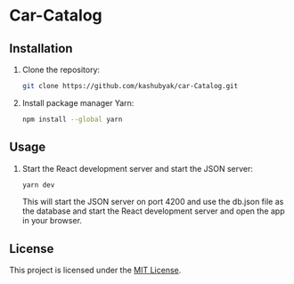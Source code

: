 # Car-Catalog

## Installation

1. Clone the repository:

   ```bash
   git clone https://github.com/kashubyak/car-Catalog.git
   ```

2. Install package manager Yarn:

   ```bash
   npm install --global yarn
   ```

## Usage

1. Start the React development server and start the JSON server:

   ```bash
   yarn dev
   ```

   This will start the JSON server on port 4200 and use the db.json file as the database and start the React development server and open the app in your browser.

## License

This project is licensed under the [MIT License](LICENSE).
